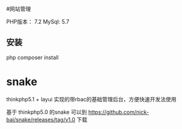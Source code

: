 #网站管理

PHP版本： 7.2
MySql: 5.7

## 安装
php composer install

# snake
thinkphp5.1 + layui 实现的带rbac的基础管理后台，方便快速开发法使用

基于 thinkphp5.0 的snake 可以到 https://github.com/nick-bai/snake/releases/tag/v1.0 下载